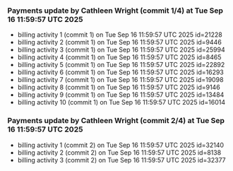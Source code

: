 
### Payments update by Cathleen Wright (commit 1/4) at Tue Sep 16 11:59:57 UTC 2025
- billing activity 1 (commit 1) on Tue Sep 16 11:59:57 UTC 2025 id=21228
- billing activity 2 (commit 1) on Tue Sep 16 11:59:57 UTC 2025 id=9446
- billing activity 3 (commit 1) on Tue Sep 16 11:59:57 UTC 2025 id=25994
- billing activity 4 (commit 1) on Tue Sep 16 11:59:57 UTC 2025 id=8465
- billing activity 5 (commit 1) on Tue Sep 16 11:59:57 UTC 2025 id=22892
- billing activity 6 (commit 1) on Tue Sep 16 11:59:57 UTC 2025 id=16293
- billing activity 7 (commit 1) on Tue Sep 16 11:59:57 UTC 2025 id=19098
- billing activity 8 (commit 1) on Tue Sep 16 11:59:57 UTC 2025 id=9146
- billing activity 9 (commit 1) on Tue Sep 16 11:59:57 UTC 2025 id=13484
- billing activity 10 (commit 1) on Tue Sep 16 11:59:57 UTC 2025 id=16014

### Payments update by Cathleen Wright (commit 2/4) at Tue Sep 16 11:59:57 UTC 2025
- billing activity 1 (commit 2) on Tue Sep 16 11:59:57 UTC 2025 id=32140
- billing activity 2 (commit 2) on Tue Sep 16 11:59:57 UTC 2025 id=8138
- billing activity 3 (commit 2) on Tue Sep 16 11:59:57 UTC 2025 id=32377
